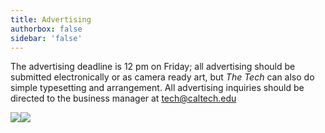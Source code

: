```yaml
---
title: Advertising
authorbox: false
sidebar: 'false'
---
```


The advertising deadline is 12 pm on Friday; all advertising should be submitted electronically or as camera ready art, but *The Tech* can also do simple typesetting and arrangement. All advertising inquiries should be directed to the business manager at tech@caltech.edu

![](/img/image.png)![](</img/Tech Advertising Kit2.png>)
